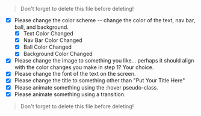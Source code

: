 > Don't forget to delete this file before deleting!

- [x] Please change the color scheme -- change the color of the text, nav bar, ball, and background.
    - [x] Text Color Changed
    - [x] Nav Bar Color Changed
    - [x] Ball Color Changed
    - [x] Background Color Changed
- [x] Please change the image to something you like... perhaps it should align with the color changes you make in step 1? Your choice.
- [x] Please change the font of the text on the screen.
- [x] Please change the title to something other than "Put Your Title Here"
- [x] Please animate something using the :hover pseudo-class.
- [x] Please animate something using a transition.

> Don't forget to delete this file before deleting!
